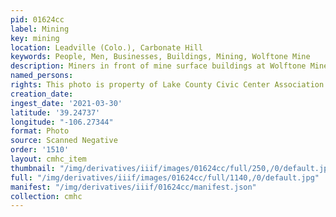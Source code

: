 ```yaml
---
pid: 01624cc
label: Mining
key: mining
location: Leadville (Colo.), Carbonate Hill
keywords: People, Men, Businesses, Buildings, Mining, Wolftone Mine
description: Miners in front of mine surface buildings at Wolftone Mine
named_persons: 
rights: This photo is property of Lake County Civic Center Association.
creation_date: 
ingest_date: '2021-03-30'
latitude: '39.24737'
longitude: "-106.27344"
format: Photo
source: Scanned Negative
order: '1510'
layout: cmhc_item
thumbnail: "/img/derivatives/iiif/images/01624cc/full/250,/0/default.jpg"
full: "/img/derivatives/iiif/images/01624cc/full/1140,/0/default.jpg"
manifest: "/img/derivatives/iiif/01624cc/manifest.json"
collection: cmhc
---
```

